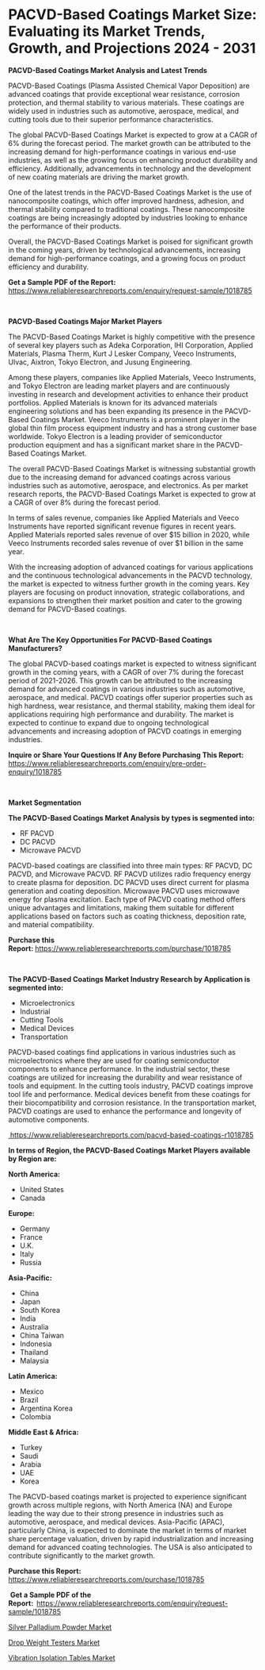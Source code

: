 <p><h1>PACVD-Based Coatings Market Size: Evaluating its Market Trends, Growth, and Projections 2024 - 2031</h1></p><p><strong>PACVD-Based Coatings Market Analysis and Latest Trends</strong></p>
<p><p>PACVD-Based Coatings (Plasma Assisted Chemical Vapor Deposition) are advanced coatings that provide exceptional wear resistance, corrosion protection, and thermal stability to various materials. These coatings are widely used in industries such as automotive, aerospace, medical, and cutting tools due to their superior performance characteristics.</p><p>The global PACVD-Based Coatings Market is expected to grow at a CAGR of 6% during the forecast period. The market growth can be attributed to the increasing demand for high-performance coatings in various end-use industries, as well as the growing focus on enhancing product durability and efficiency. Additionally, advancements in technology and the development of new coating materials are driving the market growth.</p><p>One of the latest trends in the PACVD-Based Coatings Market is the use of nanocomposite coatings, which offer improved hardness, adhesion, and thermal stability compared to traditional coatings. These nanocomposite coatings are being increasingly adopted by industries looking to enhance the performance of their products.</p><p>Overall, the PACVD-Based Coatings Market is poised for significant growth in the coming years, driven by technological advancements, increasing demand for high-performance coatings, and a growing focus on product efficiency and durability.</p></p>
<p><strong>Get a Sample PDF of the Report:&nbsp;</strong> <a href="https://www.reliableresearchreports.com/enquiry/request-sample/1018785">https://www.reliableresearchreports.com/enquiry/request-sample/1018785</a></p>
<p>&nbsp;</p>
<p><strong>PACVD-Based Coatings Major Market Players</strong></p>
<p><p>The PACVD-Based Coatings Market is highly competitive with the presence of several key players such as Adeka Corporation, IHI Corporation, Applied Materials, Plasma Therm, Kurt J Lesker Company, Veeco Instruments, Ulvac, Aixtron, Tokyo Electron, and Jusung Engineering. </p><p>Among these players, companies like Applied Materials, Veeco Instruments, and Tokyo Electron are leading market players and are continuously investing in research and development activities to enhance their product portfolios. Applied Materials is known for its advanced materials engineering solutions and has been expanding its presence in the PACVD-Based Coatings Market. Veeco Instruments is a prominent player in the global thin film process equipment industry and has a strong customer base worldwide. Tokyo Electron is a leading provider of semiconductor production equipment and has a significant market share in the PACVD-Based Coatings Market.</p><p>The overall PACVD-Based Coatings Market is witnessing substantial growth due to the increasing demand for advanced coatings across various industries such as automotive, aerospace, and electronics. As per market research reports, the PACVD-Based Coatings Market is expected to grow at a CAGR of over 8% during the forecast period.</p><p>In terms of sales revenue, companies like Applied Materials and Veeco Instruments have reported significant revenue figures in recent years. Applied Materials reported sales revenue of over $15 billion in 2020, while Veeco Instruments recorded sales revenue of over $1 billion in the same year.</p><p>With the increasing adoption of advanced coatings for various applications and the continuous technological advancements in the PACVD technology, the market is expected to witness further growth in the coming years. Key players are focusing on product innovation, strategic collaborations, and expansions to strengthen their market position and cater to the growing demand for PACVD-Based coatings.</p></p>
<p>&nbsp;</p>
<p><strong>What Are The Key Opportunities For PACVD-Based Coatings Manufacturers?</strong></p>
<p><p>The global PACVD-based coatings market is expected to witness significant growth in the coming years, with a CAGR of over 7% during the forecast period of 2021-2026. This growth can be attributed to the increasing demand for advanced coatings in various industries such as automotive, aerospace, and medical. PACVD coatings offer superior properties such as high hardness, wear resistance, and thermal stability, making them ideal for applications requiring high performance and durability. The market is expected to continue to expand due to ongoing technological advancements and increasing adoption of PACVD coatings in emerging industries.</p></p>
<p><strong>Inquire or Share Your Questions If Any Before Purchasing This Report:</strong> <a href="https://www.reliableresearchreports.com/enquiry/pre-order-enquiry/1018785">https://www.reliableresearchreports.com/enquiry/pre-order-enquiry/1018785</a></p>
<p>&nbsp;</p>
<p><strong>Market Segmentation</strong></p>
<p><strong>The PACVD-Based Coatings Market Analysis by types is segmented into:</strong></p>
<p><ul><li>RF PACVD</li><li>DC PACVD</li><li>Microwave PACVD</li></ul></p>
<p><p>PACVD-based coatings are classified into three main types: RF PACVD, DC PACVD, and Microwave PACVD. RF PACVD utilizes radio frequency energy to create plasma for deposition. DC PACVD uses direct current for plasma generation and coating deposition. Microwave PACVD uses microwave energy for plasma excitation. Each type of PACVD coating method offers unique advantages and limitations, making them suitable for different applications based on factors such as coating thickness, deposition rate, and material compatibility.</p></p>
<p><strong>Purchase this Report:&nbsp;</strong><a href="https://www.reliableresearchreports.com/purchase/1018785">https://www.reliableresearchreports.com/purchase/1018785</a></p>
<p>&nbsp;</p>
<p><strong>The PACVD-Based Coatings Market Industry Research by Application is segmented into:</strong></p>
<p><ul><li>Microelectronics</li><li>Industrial</li><li>Cutting Tools</li><li>Medical Devices</li><li>Transportation</li></ul></p>
<p><p>PACVD-based coatings find applications in various industries such as microelectronics where they are used for coating semiconductor components to enhance performance. In the industrial sector, these coatings are utilized for increasing the durability and wear resistance of tools and equipment. In the cutting tools industry, PACVD coatings improve tool life and performance. Medical devices benefit from these coatings for their biocompatibility and corrosion resistance. In the transportation market, PACVD coatings are used to enhance the performance and longevity of automotive components.</p></p>
<p><a href="https://www.reliableresearchreports.com/pacvd-based-coatings-r1018785">&nbsp;https://www.reliableresearchreports.com/pacvd-based-coatings-r1018785</a></p>
<p><strong>In terms of Region, the PACVD-Based Coatings Market Players available by Region are:</strong></p>
<p>
    <p> <strong> North America: </strong>
        <ul>
            <li>United States</li>
            <li>Canada</li>
        </ul>
        </p> 
    <p> <strong> Europe: </strong>
        <ul>
            <li>Germany</li>
            <li>France</li>
            <li>U.K.</li>
            <li>Italy</li>
            <li>Russia</li>
        </ul>
        </p> 
    <p> <strong> Asia-Pacific: </strong>
        <ul>
            <li>China</li>
            <li>Japan</li>
            <li>South Korea</li>
            <li>India</li>
            <li>Australia</li>
            <li>China Taiwan</li>
            <li>Indonesia</li>
            <li>Thailand</li>
            <li>Malaysia</li>
        </ul>
        </p> 
    <p> <strong> Latin America: </strong>
        <ul>
            <li>Mexico</li>
            <li>Brazil</li>
            <li>Argentina Korea</li>
            <li>Colombia</li>
        </ul>
        </p> 
    <p> <strong> Middle East & Africa: </strong>
        <ul>
            <li>Turkey</li>
            <li>Saudi</li>
            <li>Arabia</li>
            <li>UAE</li>
            <li>Korea</li>
        </ul>
    </p>
    </p>
<p><p>The PACVD-based coatings market is projected to experience significant growth across multiple regions, with North America (NA) and Europe leading the way due to their strong presence in industries such as automotive, aerospace, and medical devices. Asia-Pacific (APAC), particularly China, is expected to dominate the market in terms of market share percentage valuation, driven by rapid industrialization and increasing demand for advanced coating technologies. The USA is also anticipated to contribute significantly to the market growth.</p></p>
<p><strong>Purchase this Report: </strong><a href="https://www.reliableresearchreports.com/purchase/1018785">https://www.reliableresearchreports.com/purchase/1018785</a></p>
<p>&nbsp;<strong>Get a Sample PDF of the Report:&nbsp;&nbsp;</strong><a href="https://www.reliableresearchreports.com/enquiry/request-sample/1018785">https://www.reliableresearchreports.com/enquiry/request-sample/1018785</a></p>
<p><strong></strong></p>
<p><p><a href="https://medium.com/@woods76241/silver-palladium-powder-market-size-share-analysis-growth-trends-forecasts-2024-2031-4c6485721857">Silver Palladium Powder Market</a></p><p><a href="https://medium.com/@sarabits4122023/drop-weight-testers-market-size-share-trends-analysis-report-by-product-semi-automatic-drop-aa12b7462998">Drop Weight Testers Market</a></p><p><a href="https://medium.com/@keith.sutherland8067/global-vibration-isolation-tables-market-exploring-market-share-market-trends-and-future-growth-75fefa5efb74">Vibration Isolation Tables Market</a></p></p>